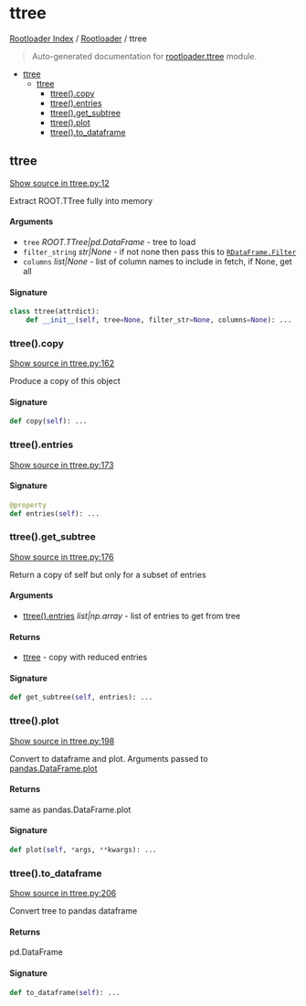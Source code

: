 # ttree

[Rootloader Index](../README.md#rootloader-index) / [Rootloader](./index.md#rootloader) / ttree

> Auto-generated documentation for [rootloader.ttree](../../rootloader/ttree.py) module.

- [ttree](#ttree)
  - [ttree](#ttree-1)
    - [ttree().copy](#ttree()copy)
    - [ttree().entries](#ttree()entries)
    - [ttree().get_subtree](#ttree()get_subtree)
    - [ttree().plot](#ttree()plot)
    - [ttree().to_dataframe](#ttree()to_dataframe)

## ttree

[Show source in ttree.py:12](../../rootloader/ttree.py#L12)

Extract ROOT.TTree fully into memory

#### Arguments

- `tree` *ROOT.TTree|pd.DataFrame* - tree to load
- `filter_string` *str|None* - if not none then pass this to [`RDataFrame.Filter`](https://root.cern/doc/master/classROOT_1_1RDF_1_1RInterface.html#ad6a94ba7e70fc8f6425a40a4057d40a0)
- `columns` *list|None* - list of column names to include in fetch, if None, get all

#### Signature

```python
class ttree(attrdict):
    def __init__(self, tree=None, filter_str=None, columns=None): ...
```

### ttree().copy

[Show source in ttree.py:162](../../rootloader/ttree.py#L162)

Produce a copy of this object

#### Signature

```python
def copy(self): ...
```

### ttree().entries

[Show source in ttree.py:173](../../rootloader/ttree.py#L173)

#### Signature

```python
@property
def entries(self): ...
```

### ttree().get_subtree

[Show source in ttree.py:176](../../rootloader/ttree.py#L176)

Return a copy of self but only for a subset of entries

#### Arguments

- [ttree().entries](#ttreeentries) *list|np.array* - list of entries to get from tree

#### Returns

- [ttree](#ttree) - copy with reduced entries

#### Signature

```python
def get_subtree(self, entries): ...
```

### ttree().plot

[Show source in ttree.py:198](../../rootloader/ttree.py#L198)

Convert to dataframe and plot. Arguments passed to [pandas.DataFrame.plot](https://pandas.pydata.org/pandas-docs/stable/reference/api/pandas.DataFrame.plot.html)

#### Returns

same as pandas.DataFrame.plot

#### Signature

```python
def plot(self, *args, **kwargs): ...
```

### ttree().to_dataframe

[Show source in ttree.py:206](../../rootloader/ttree.py#L206)

Convert tree to pandas dataframe

#### Returns

pd.DataFrame

#### Signature

```python
def to_dataframe(self): ...
```